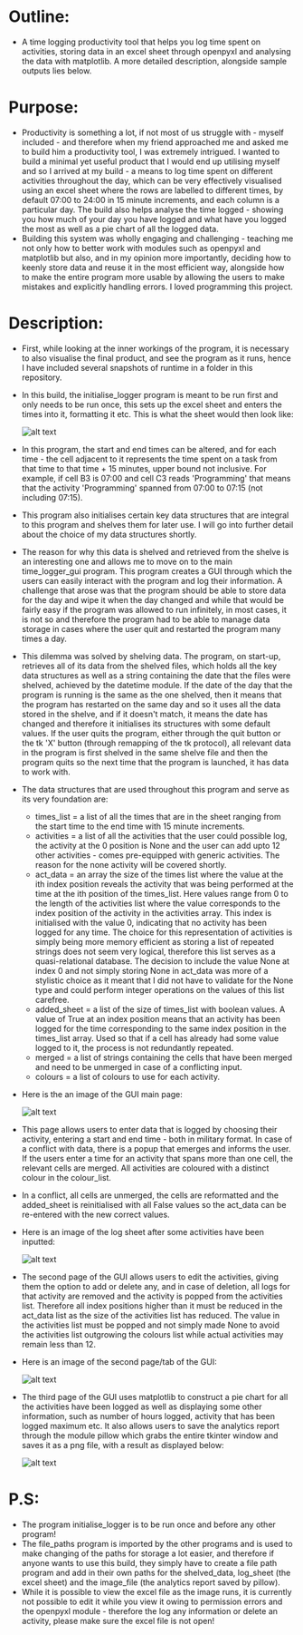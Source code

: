 # Outline:

- A time logging productivity tool that helps you log time spent on activities, storing data in an excel sheet through openpyxl and analysing the data with matplotlib. A more detailed description, alongside sample outputs lies below.

# Purpose:

- Productivity is something a lot, if not most of us struggle with - myself included - and therefore when my friend approached me and asked me to build him a productivity tool, I was extremely intrigued. I wanted to build a minimal yet useful product that I would end up utilising myself and so I arrived at my build - a means to log time spent on different activities throughout the day, which can be very effectively visualised using an excel sheet where the rows are labelled to different times, by default 07:00 to 24:00 in 15 minute increments, and each column is a particular day. The build also helps analyse the time logged - showing you how much of your day you have logged and what have you logged the most as well as a pie chart of all the logged data.
- Building this system was wholly engaging and challenging - teaching me not only how to better work with modules such as openpyxl and matplotlib but also, and in my opinion more importantly, deciding how to keenly store data and reuse it in the most efficient way, alongside how to make the entire program more usable by allowing the users to make mistakes and explicitly handling errors. I loved programming this project.

# Description:

- First, while looking at the inner workings of the program, it is necessary to also visualise the final product, and see the program as it runs, hence I have included several snapshots of runtime in a folder in this repository.
- In this build, the initialise_logger program is meant to be run first and only needs to be run once, this sets up the excel sheet and enters the times into it, formatting it etc. This is what the sheet would then look like:

    ![alt text]()

- In this program, the start and end times can be altered, and for each time - the cell adjacent to it represents the time spent on a task from that time to that time + 15 minutes, upper bound not inclusive. For example, if cell B3 is 07:00 and cell C3 reads 'Programming' that means that the activity 'Programming' spanned from 07:00 to 07:15 (not including 07:15).
- This program also initialises certain key data structures that are integral to this program and shelves them for later use. I will go into further detail about the choice of my data structures shortly.
- The reason for why this data is shelved and retrieved from the shelve is an interesting one and allows me to move on to the main time_logger_gui program. This program creates a GUI through which the users can easily interact with the program and log their information. A challenge that arose was that the program should be able to store data for the day and wipe it when the day changed and while that would be fairly easy if the program was allowed to run infinitely, in most cases, it is not so and therefore the program had to be able to manage data storage in cases where the user quit and restarted the program many times a day.
- This dilemma was solved by shelving data. The program, on start-up, retrieves all of its data from the shelved files, which holds all the key data structures as well as a string containing the date that the files were shelved, achieved by the datetime module. If the date of the day that the program is running is the same as the one shelved, then it means that the program has restarted on the same day and so it uses all the data stored in the shelve, and if it doesn't match, it means the date has changed and therefore it initialises its structures with some default values. If the user quits the program, either through the quit button or the tk 'X' button (through remapping of the tk protocol), all relevant data in the program is first shelved in the same shelve file and then the program quits so the next time that the program is launched, it has data to work with.
- The data structures that are used throughout this program and serve as its very foundation are:
    - times_list = a list of all the times that are in the sheet ranging from the start time to the end time with 15 minute increments.
    - activities = a list of all the activities that the user could possible log, the activity at the 0 position is None and the user can add upto 12 other activities - comes pre-equipped with generic activities. The reason for the none activity will be covered shortly.
    - act_data = an array the size of the times list where the value at the ith index position reveals the activity that was being performed at the time at the ith position of the times_list. Here values range from 0 to the length of the activities list where the value corresponds to the index position of the activity in the activities array. This index is initialised with the value 0, indicating that no activity has been logged for any time. The choice for this representation of activities is simply being more memory efficient as storing a list of repeated strings does not seem very logical, therefore this list serves as a quasi-relational database. The decision to include the value None at index 0 and not simply storing None in act_data was more of a stylistic choice as it meant that I did not have to validate for the None type and could perform integer operations on the values of this list carefree.
    - added_sheet = a list of the size of times_list with boolean values. A value of True at an index position means that  an activity has been logged for the time corresponding to the same index position in the times_list array. Used so that if a cell has already had some value logged to it, the process is not redundantly repeated.
    - merged = a list of strings containing the cells that have been merged and need to be unmerged in case of a conflicting input.
    - colours = a list of colours to use for each activity.
- Here is the an image of the GUI main page:

    ![alt text]()

- This page allows users to enter data that is logged by choosing their activity, entering a start and end time - both in military format. In case of a conflict with data, there is a popup that emerges and informs the user. If the users enter a time for an activity that spans more than one cell, the relevant cells are merged. All activities are coloured with a distinct colour in the colour_list.
- In a conflict, all cells are unmerged, the cells are reformatted and the added_sheet is reinitialised with all False values so the act_data can be re-entered with the new correct values.
- Here is an image of the log sheet after some activities have been inputted:

    ![alt text]()

- The second page of the GUI allows users to edit the activities, giving them the option to add or delete any, and in case of deletion, all logs for that activity are removed and the activity is popped from the activities list. Therefore all index positions higher than it must be reduced in the act_data list as the size of the activities list has reduced. The value in the activities list must be popped and not simply made None to avoid the activities list outgrowing the colours list while actual activities may remain less than 12.
- Here is an image of the second page/tab of the GUI:

    ![alt text]()

- The third page of the GUI uses matplotlib to construct a pie chart for all the activities have been logged as well as displaying some other information, such as number of hours logged, activity that has been logged maximum etc. It also allows users to save the analytics report through the module pillow which grabs the entire tkinter window and saves it as a png file, with a result as displayed below:

    ![alt text]()

# P.S:

- The program initialise_logger is to be run once and before any other program! 
- The file_paths program is imported by the other programs and is used to make changing of the paths for storage a lot easier, and therefore if anyone wants to use this build, they simply have to create a file path program and add in their own paths for the shelved_data, log_sheet (the excel sheet) and the image_file (the analytics report saved by pillow).
- While it is possible to view the excel file as the image runs, it is currently not possible to edit it while you view it owing to permission errors and the openpyxl module - therefore the log any information or delete an activity, please make sure the excel file is not open!
